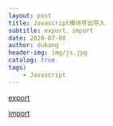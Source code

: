 ```yaml
---
layout: post
title: Javascript模块导出导入
subtitle: export、import
date: 2020-07-08
author: dukang
header-img: img/js.jpg
catalog: true
tags: 
    - Javascript
---
```


[export](https://developer.mozilla.org/zh-CN/docs/Web/JavaScript/Reference/Statements/export)

[import](https://developer.mozilla.org/zh-CN/docs/Web/JavaScript/Reference/Statements/import)

